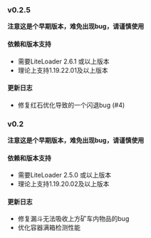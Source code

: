 ### v0.2.5

**注意这是个早期版本，难免出现bug，请谨慎使用**

#### 依赖和版本支持

- 需要LiteLoader 2.6.1 或以上版本
- 理论上支持1.19.22.01及以上版本

#### 更新日志

- 修复红石优化导致的一个闪退bug (#4)
 
### v0.2

**注意这是个早期版本，难免出现bug，请谨慎使用**

#### 依赖和版本支持

- 需要LiteLoader 2.5.0 或以上版本
- 理论上支持1.19.20.02及以上版本

#### 更新日志

- 修复漏斗无法吸收上方矿车内物品的bug
- 优化容器满箱检测性能
